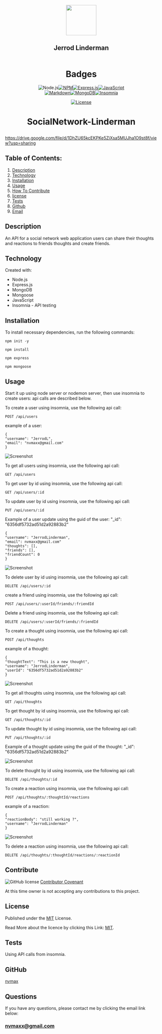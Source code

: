 
  <div id="header" align="center">
  <img src="https://media.giphy.com/media/M9gbBd9nbDrOTu1Mqx/giphy.gif" width="100"/>
  </div>
  <div align="center">
  
  ## Jerrod Linderman

  </div>
  <div align="center">
  <img src="https://komarev.com/ghpvc/?username=nvmax&style=flat-square&color=blue" alt=""/>
  </div>
  
  
  <h1 align="center">Badges</h1>
  <div align="center">
  <div align="center" style="display:block; width:300px; >
  
  [![Node.js](https://img.shields.io/badge/Node.js-blue.svg)](https://badges.greenkeeper.io/Node.js)[![NPM](https://img.shields.io/badge/NPM-green.svg)](https://badges.greenkeeper.io/NPM)[![Express.js](https://img.shields.io/badge/Express.js-orange.svg)](https://badges.greenkeeper.io/Express.js)[![JavaScript](https://img.shields.io/badge/JavaScript-purple.svg)](https://badges.greenkeeper.io/JavaScript)[![Markdown](https://img.shields.io/badge/Markdown-blue.svg)](https://badges.greenkeeper.io/Markdown)[![MongoDB](https://img.shields.io/badge/MongoDB-orange.svg)](https://badges.greenkeeper.io/MongoDB)[![Insomnia](https://img.shields.io/badge/Insomnia-purple.svg)](https://badges.greenkeeper.io/Insomnia)

  [![License](https://img.shields.io/badge/License-MIT-blue.svg)](https://opensource.org/licenses/MIT)
  
  
  </div>
  </div>
  
  <h1 align="center">
  
  SocialNetwork-Linderman</h1>

  https://drive.google.com/file/d/1DhZU65kcEKPKe5ZiXsa5MUJha1O9st8f/view?usp=sharing
  
  
  ## Table of Contents:
  1. [Description](#description)
  2. [Technology](#technology)
  3. [Installation](#Installation)
  4. [Usage](#usage)
  5. [How To Contribute](#contribute)
  6. [license](#license)
  7. [Tests](#tests)
  8. [Github](#github)
  9. [Email](#questions)

  ## Description
  An API for a social network web application users can share their thoughts and reactions to friends thoughts and create friends.



  ## Technology

  Created with:

  * Node.js
  * Express.js
  * MongoDB
  * Mongoose
  * JavaScript
  * Insomnia - API testing

  ## Installation

  To install necessary dependencies, run the following commands:

  ```npm init -y```

  ```npm install```

  ```npm express```

  ```npm mongoose```
  


  ## Usage
  Start it up using node server or nodemon server, then use insomnia to create users: api calls are described below.

  To create a user using insomnia, use the following api call:

  ```POST /api/users```

  example of a user:

  ```
  {
  "username": "JerrodL",
  "email": "nvmaxx@gmail.com"
  } 
  ```

  ![Screenshot](./assets/images/createuser.png)

   To get all users using insomnia, use the following api call:

  ```GET /api/users```

   To get user by id using insomnia, use the following api call:

  ```GET /api/users/:id```

   To update user by id using insomnia, use the following api call:

  ```PUT /api/users/:id```

  Example of a user update using the guid of the user: "_id": "6356df5732ad51d2a92883b2"


  ```
  {
  "username": "JerrodLinderman",
  "email": nvmaxx@gmail.com"
  "thoughts": [],
  "friends": [],
  "friendCount": 0
  }
  ```

  ![Screenshot](./assets/images/updateuser.png)

   To delete user by id using insomnia, use the following api call:

  ```DELETE /api/users/:id```


  create a friend using insomnia, use the following api call:

  ```POST /api/users/:userId/friends/:friendId```


  Delete a friend using insomnia, use the following api call:

  ```DELETE /api/users/:userId/friends/:friendId```

  To create a thought using insomnia, use the following api call:

  ```POST /api/thoughts```

  example of a thought:

  ```
  {
  "thoughtText": "This is a new thought",
  "username": "JerrodLinderman",
  "userId": "6356df5732ad51d2a92883b2"
  }
  ```
  ![Screenshot](./assets/images/createthought.png)

  To get all thoughts using insomnia, use the following api call:

  ```GET /api/thoughts```
  
  To get thought by id using insomnia, use the following api call:

  ```GET /api/thoughts/:id```


  To update thought by id using insomnia, use the following api call:

  ```PUT /api/thoughts/:id```

  Example of a thought update using the guid of the thought: "_id": "6356df5732ad51d2a92883b2"

![Screenshot](./assets/images/updatethought.png)


  To delete thought by id using insomnia, use the following api call:

  ```DELETE /api/thoughts/:id```

  To create a reaction using insomnia, use the following api call:

  ```POST /api/thoughts/:thoughtId/reactions```

  example of a reaction:

  ```
  {
  "reactionBody": "still working ?",
  "username": "JerrodLinderman"
  }
  ```
  ![Screenshot](./assets/images/createreaction.png)

  To delete a reaction using insomnia, use the following api call:

  ```DELETE /api/thoughts/:thoughtId/reactions/:reactionId```


  
 
  ## Contribute
  ![GitHub license](https://img.shields.io/badge/Made%20by-%40nvmax-blue)
  [Contributor Covenant](https://www.contributor-covenant.org/)

  At this time owner is not accepting any contributions to this project.



  ## License

  Published under the [MIT](license.txt) License.
  

  Read More about the licence by clicking this Link: [MIT](https://opensource.org/licenses/MIT).
 

  ## Tests
  Using API calls from insomnia.



  ## GitHub
  [nvmax](https://github.com/nvmax)

  ## Questions
  If you have any questions, please contact me by clicking the email link below:
  ### [nvmaxx@gmail.com](nvmaxx@gmail.com) 

 
